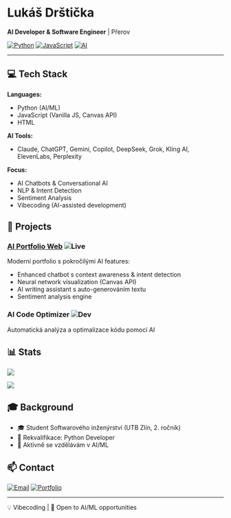 # Lukáš Drštička

**AI Developer & Software Engineer** | Přerov

[![Python](https://img.shields.io/badge/Python-3776AB?style=flat-square&logo=python&logoColor=white)](https://www.python.org/)
[![JavaScript](https://img.shields.io/badge/JavaScript-F7DF1E?style=flat-square&logo=javascript&logoColor=black)](https://developer.mozilla.org/en-US/docs/Web/JavaScript)
[![AI](https://img.shields.io/badge/AI-Powered-FF6F00?style=flat-square)](https://github.com/lukedaca)

---

## 💻 Tech Stack

**Languages:**
- Python (AI/ML)
- JavaScript (Vanilla JS, Canvas API)
- HTML

**AI Tools:**
- Claude, ChatGPT, Gemini, Copilot, DeepSeek, Grok, Kling AI, ElevenLabs, Perplexity

**Focus:**
- AI Chatbots & Conversational AI
- NLP & Intent Detection  
- Sentiment Analysis
- Vibecoding (AI-assisted development)

## 🚀 Projects

### [AI Portfolio Web](https://lukedaca.github.io/Luk-Dr-ti-ka-web-Foto-a-AI/) ![Live](https://img.shields.io/badge/Status-Live-success?style=flat-square)

Moderní portfolio s pokročilými AI features:
- Enhanced chatbot s context awareness & intent detection
- Neural network visualization (Canvas API)
- AI writing assistant s auto-generováním textu
- Sentiment analysis engine

### AI Code Optimizer ![Dev](https://img.shields.io/badge/Status-Development-yellow?style=flat-square)

Automatická analýza a optimalizace kódu pomocí AI

## 📊 Stats

![](https://github-readme-stats.vercel.app/api?username=lukedaca&show_icons=true&theme=dark&hide_border=true)

![](https://github-readme-stats.vercel.app/api/top-langs/?username=lukedaca&layout=compact&theme=dark&hide_border=true)

## 🎓 Background

- 🎓 Student Softwarového inženýrství (UTB Zlín, 2. ročník)
- 💼 Rekvalifikace: Python Developer
- 🤖 Aktivně se vzdělávám v AI/ML

## 📫 Contact

[![Email](https://img.shields.io/badge/Email-D14836?style=flat-square&logo=gmail&logoColor=white)](mailto:lukas.drsticka@gmail.com)
[![Portfolio](https://img.shields.io/badge/Portfolio-000000?style=flat-square&logo=google-chrome&logoColor=white)](https://lukedaca.github.io/Luk-Dr-ti-ka-web-Foto-a-AI/)

---

💡 Vibecoding | 💼 Open to AI/ML opportunities
